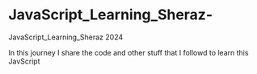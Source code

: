 # JavaScript_Learning_Sheraz-
JavaScript_Learning_Sheraz   2024







In this journey I share the code and other stuff that I followd to learn this JavScript
